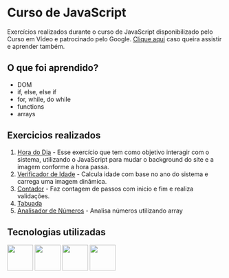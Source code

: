 # Curso de JavaScript
Exercícios realizados durante o curso de JavaScript disponibilizado pelo Curso em Vídeo e patrocinado pelo Google. [Clique aqui](https://www.cursoemvideo.com/curso/javascript/) caso queira assistir e aprender também.

## O que foi aprendido?
- DOM
- if, else, else if
- for, while, do while
- functions
- arrays

## Exercicios realizados
1. [Hora do Dia](https://github.com/isabellegomesv/javascript-cursoemvideo/tree/master/aula012-ex/ex014) - Esse exercício que tem como objetivo interagir com o sistema, utilizando o JavaScript para mudar o background do site e a imagem conforme a hora passa.
2. [Verificador de Idade](https://github.com/isabellegomesv/javascript-cursoemvideo/tree/master/aula012-ex/ex015) - Calcula idade com base no ano do sistema e carrega uma imagem dinâmica.
3. [Contador](https://github.com/isabellegomesv/javascript-cursoemvideo/tree/master/aula14-ex/ex016) - Faz contagem de passos com inicio e fim e realiza validações.
4. [Tabuada](https://github.com/isabellegomesv/javascript-cursoemvideo/tree/master/aula14-ex/ex017)
5. [Analisador de Números](https://github.com/isabellegomesv/javascript-cursoemvideo/tree/master/aula16ex/ex018) - Analisa números utilizando array

## Tecnologias utilizadas
<img src="https://cdn.jsdelivr.net/gh/devicons/devicon/icons/javascript/javascript-original.svg" width="60px" height="60px"/> <img src="https://cdn.jsdelivr.net/gh/devicons/devicon/icons/nodejs/nodejs-original.svg" width="60px" height="60px"/> <img src="https://cdn.jsdelivr.net/gh/devicons/devicon/icons/html5/html5-original-wordmark.svg" width="60px" height="60px"/> <img src="https://cdn.jsdelivr.net/gh/devicons/devicon/icons/css3/css3-original-wordmark.svg" width="60px" height="60px"/>
